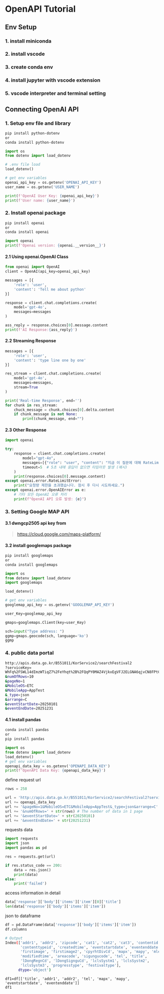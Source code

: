 # OpenAPI Tutorial

## Env Setup
### 1. install miniconda

### 2. install vscode

### 3. create conda env

### 4. install jupyter with vscode extension

### 5. vscode interpreter and terminal setting

## Connecting OpenAI API

### 1. Setup env file and library
```bash
pip install python-dotenv
or
conda install python-dotenv
```
```python
import os
from dotenv import load_dotenv

# .env file load
load_dotenv()

# get env variables
openai_api_key = os.getenv('OPENAI_API_KEY')
user_name = os.getenv('USER_NAME')

print(f'OpenAI User Key: {openai_api_key}')
print(f'User name: {user_name}')
```

### 2. Install openai package
```bash
pip install openai
or 
conda install openai
```
```python
import openai
print(f'Openai version: {openai.__version__}')
```

#### 2.1 Using openai.OpenAI Class
```python
from openai import OpenAI
client = OpenAI(api_key=openai_api_key)

messages = [{
    'role': 'user',
    'content': 'Tell me about python'
}]

response = client.chat.completions.create(
    model='gpt-4o',
    messages=messages
)

ass_reply = response.choices[0].message.content
print(f'AI Response:{ass_reply}')
```
#### 2.2 Streaming Response
```python
messages = [{
    'role': 'user',
    'content': 'type line one by one'
}]

res_stream = client.chat.completions.create(
    model='gpt-4o',
    messages=messages,
    stream=True
)

print('Real-time Response', end='')
for chunk in res_stream:
    chuck_message = chunk.choices[0].delta.content
    if chunk_message is not None:
        print(chunk_message, end="")
```

#### 2.3 Other Response
```python
import openai

try:
    response = client.chat.completions.create(
        model="gpt-4o",
        messages=[{"role": "user", "content": "지금 이 질문에 대해 RateLimitError 에러를 일으켜볼 수 있을까요?"}],
        timeout=5  # 5초 내에 응답이 없으면 타임아웃 발생 (예시)
    )
    print(response.choices[0].message.content)
except openai.error.RateLimitError:
    print("요청량 제한을 초과했습니다. 잠시 후 다시 시도하세요.")
except openai.error.OpenAIError as e:
    # 기타 모든 OpenAI 오류 처리
    print(f"OpenAI API 오류 발생: {e}")
```

### 3. Setting Google MAP API
#### 3.1 dwngcp2505 api key from 
> https://cloud.google.com/maps-platform/
#### 3.2 install googlemaps package
```bash
pip install googlemaps
or 
conda install googlemaps
```
```python
import os
from dotenv import load_dotenv
import googlemaps

load_dotenv()

# get env variables
googlemap_api_key = os.getenv('GOOGLEMAP_API_KEY')

user_Key=googlemap_api_key

gmaps=googlemaps.Client(key=user_Key)

sch=input("Type address: ")
ggmp=gmaps.geocode(sch, language='ko')
ggmp
```

### 4. public data portal
```bash
http://apis.data.go.kr/B551011/KorService2/searchFestival2
?serviceKey=
WhFq%2FSWL14dImzWTiqZ7%2FeYhqt%2B%2FQqPY0MAZ4VjkxEgVFJ2ELGNA6qjvCN8FPtCDFQ2MAFLbbffwfbjdL9dNAg%3D%3D
&numOfRows=10
&pageNo=1
&MobileOS=ETC
&MobileApp=AppTest
&_type=json
&arrange=C
&eventStartDate=20250101
&eventEndDate=20251231
```
#### 4.1 install pandas
```bash
conda install pandas
or
pip install pandas
```
```python
import os
from dotenv import load_dotenv
load_dotenv()
# get env variables
openapi_data_key = os.getenv('OPENAPI_DATA_KEY')
print(f'OpenAPI Data Key: {openapi_data_key}')
```
define request url
```python
rows = 258

url = 'http://apis.data.go.kr/B551011/KorService2/searchFestival2?serviceKey=' # basic url with serviceKey 
url += openapi_data_key
url += '&pageNo=1&MobileOS=ETC&MobileApp=AppTest&_type=json&arrange=C'
url += '&numOfRows=' + str(rows) # The number of data in 1 page
url += '&eventStartDate=' + str(20250101) 
url += '&eventEndDate=' + str(20251231)
```
requests data
```python
import requests
import json
import pandas as pd

res = requests.get(url)

if res.status_code == 200:
    data = res.json()
    print(data)
else:
    print('failed')
```
access information in detail
```python
data['response']['body']['items']['item'][0]['title']
len(data['response']['body']['items']['item'])
```
json to dataframe
```python
df = pd.DataFrame(data['response']['body']['items']['item'])
df.columns
```
```bash
# Output
Index(['addr1', 'addr2', 'zipcode', 'cat1', 'cat2', 'cat3', 'contentid',
       'contenttypeid', 'createdtime', 'eventstartdate', 'eventenddate',
       'firstimage', 'firstimage2', 'cpyrhtDivCd', 'mapx', 'mapy', 'mlevel',
       'modifiedtime', 'areacode', 'sigungucode', 'tel', 'title',
       'lDongRegnCd', 'lDongSignguCd', 'lclsSystm1', 'lclsSystm2',
       'lclsSystm3', 'progresstype', 'festivaltype'],
      dtype='object')
```
```
df1=df[['title', 'addr1', 'addr2', 'tel', 'mapx', 'mapy', 'eventstartdate', 'eventenddate']]
df1
```